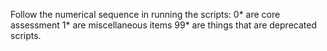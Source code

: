 Follow the numerical sequence in running the scripts:
  0* are core assessment
  1* are miscellaneous items
  99* are things that are deprecated scripts.
   
